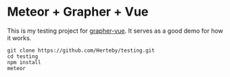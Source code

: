 # Meteor + Grapher + Vue
This is my testing project for [grapher-vue](https://github.com/Herteby/grapher-vue). It serves as a good demo for how it works.
```
git clone https://github.com/Herteby/testing.git
cd testing
npm install
meteor
```